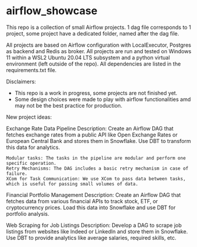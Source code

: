 # airflow_showcase

This repo is a collection of small Airflow projects. 1 dag file corresponds to 1 project, some project have a dedicated folder, named after the dag file.

All projects are based on Airflow configuration with LocalExecutor, Postgres as backend and Redis as broker.
All projects are run and tested on Windows 11 within a WSL2 Ubuntu 20.04 LTS subsystem and a python virtual environment (left outside of the repo).
All dependencies are listed in the requirements.txt file.

Disclaimers:
- This repo is a work in progress, some projects are not finished yet.
- Some design choices were made to play with airflow functionalities amd may not be the best practice for production.


New project ideas:

Exchange Rate Data Pipeline
Description: Create an Airflow DAG that fetches exchange rates from a public API like Open Exchange Rates or European Central Bank and stores them in Snowflake. Use DBT to transform this data for analytics.

    Modular tasks: The tasks in the pipeline are modular and perform one specific operation.
    Retry Mechanisms: The DAG includes a basic retry mechanism in case of failure.
    XCom for Task Communication: We use XCom to pass data between tasks, which is useful for passing small volumes of data.

Financial Portfolio Management
Description: Create an Airflow DAG that fetches data from various financial APIs to track stock, ETF, or cryptocurrency prices. Load this data into Snowflake and use DBT for portfolio analysis.

Web Scraping for Job Listings
Description: Develop a DAG to scrape job listings from websites like Indeed or LinkedIn and store them in Snowflake. Use DBT to provide analytics like average salaries, required skills, etc.
